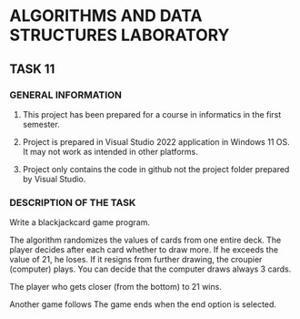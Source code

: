 # ALGORITHMS AND DATA STRUCTURES LABORATORY

## TASK 11

### GENERAL INFORMATION

1. This project has been prepared for a course in informatics in the first semester.

2. Project is prepared in Visual Studio 2022 application in Windows 11 OS. It may not work as intended in other platforms.

3. Project only contains the code in github not the project folder prepared by Visual Studio.

### DESCRIPTION OF THE TASK

Write a blackjackcard game program.

The algorithm randomizes the values ​​of cards from one entire deck. The player decides after each card whether to draw more. If he exceeds the value of 21, he loses. If it resigns from further drawing, the croupier (computer) plays. You can decide that the computer draws always 3 cards.

The player who gets closer (from the bottom) to 21 wins.

Another game follows
The game ends when the end option is selected.